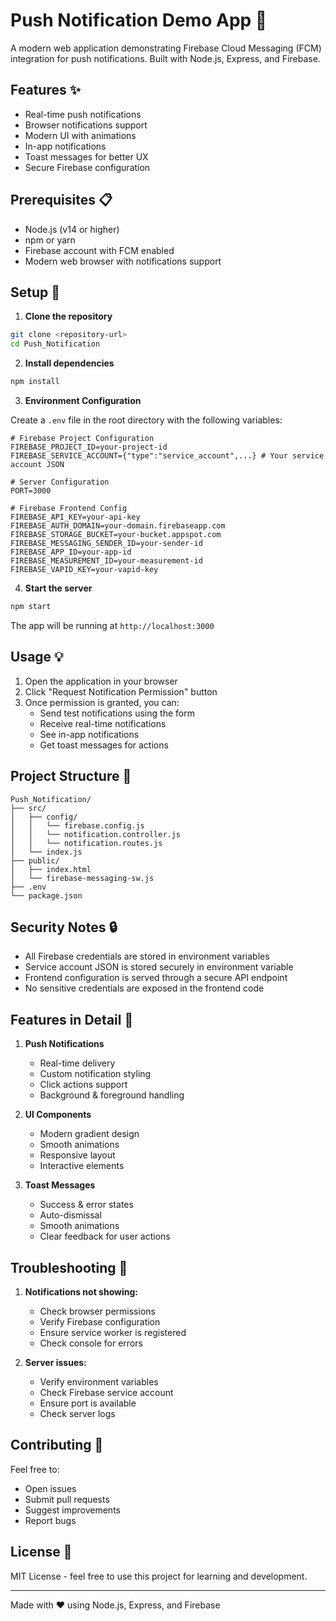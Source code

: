 # Push Notification Demo App 🔔

A modern web application demonstrating Firebase Cloud Messaging (FCM) integration for push notifications. Built with Node.js, Express, and Firebase.

## Features ✨

- Real-time push notifications
- Browser notifications support
- Modern UI with animations
- In-app notifications
- Toast messages for better UX
- Secure Firebase configuration

## Prerequisites 📋

- Node.js (v14 or higher)
- npm or yarn
- Firebase account with FCM enabled
- Modern web browser with notifications support

## Setup 🚀

1. **Clone the repository**
```bash
git clone <repository-url>
cd Push_Notification
```

2. **Install dependencies**
```bash
npm install
```

3. **Environment Configuration**

Create a `.env` file in the root directory with the following variables:

```env
# Firebase Project Configuration
FIREBASE_PROJECT_ID=your-project-id
FIREBASE_SERVICE_ACCOUNT={"type":"service_account",...} # Your service account JSON

# Server Configuration
PORT=3000

# Firebase Frontend Config
FIREBASE_API_KEY=your-api-key
FIREBASE_AUTH_DOMAIN=your-domain.firebaseapp.com
FIREBASE_STORAGE_BUCKET=your-bucket.appspot.com
FIREBASE_MESSAGING_SENDER_ID=your-sender-id
FIREBASE_APP_ID=your-app-id
FIREBASE_MEASUREMENT_ID=your-measurement-id
FIREBASE_VAPID_KEY=your-vapid-key
```

4. **Start the server**
```bash
npm start
```

The app will be running at `http://localhost:3000`

## Usage 💡

1. Open the application in your browser
2. Click "Request Notification Permission" button
3. Once permission is granted, you can:
   - Send test notifications using the form
   - Receive real-time notifications
   - See in-app notifications
   - Get toast messages for actions

## Project Structure 📁

```
Push_Notification/
├── src/
│   ├── config/
│   │   └── firebase.config.js
│   │   └── notification.controller.js
│   │   └── notification.routes.js
│   └── index.js
├── public/
│   ├── index.html
│   └── firebase-messaging-sw.js
├── .env
└── package.json
```

## Security Notes 🔒

- All Firebase credentials are stored in environment variables
- Service account JSON is stored securely in environment variable
- Frontend configuration is served through a secure API endpoint
- No sensitive credentials are exposed in the frontend code

## Features in Detail 🎯

1. **Push Notifications**
   - Real-time delivery
   - Custom notification styling
   - Click actions support
   - Background & foreground handling

2. **UI Components**
   - Modern gradient design
   - Smooth animations
   - Responsive layout
   - Interactive elements

3. **Toast Messages**
   - Success & error states
   - Auto-dismissal
   - Smooth animations
   - Clear feedback for user actions

## Troubleshooting 🔧

1. **Notifications not showing:**
   - Check browser permissions
   - Verify Firebase configuration
   - Ensure service worker is registered
   - Check console for errors

2. **Server issues:**
   - Verify environment variables
   - Check Firebase service account
   - Ensure port is available
   - Check server logs

## Contributing 🤝

Feel free to:
- Open issues
- Submit pull requests
- Suggest improvements
- Report bugs

## License 📄

MIT License - feel free to use this project for learning and development.

---

Made with ❤️ using Node.js, Express, and Firebase 